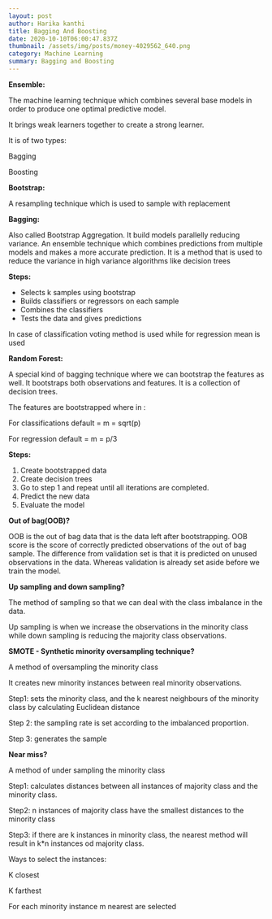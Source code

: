 ```yaml
---
layout: post
author: Harika kanthi
title: Bagging And Boosting
date: 2020-10-10T06:00:47.837Z
thumbnail: /assets/img/posts/money-4029562_640.png
category: Machine Learning
summary: Bagging and Boosting
---
```

<!--StartFragment-->

**Ensemble:**

The machine learning technique which combines several base models in order to produce one optimal predictive model.

It brings weak learners together to create a strong learner.

It is of two types:

Bagging

Boosting





**Bootstrap:**

A resampling technique which is used to sample with replacement





**Bagging:**

Also called Bootstrap Aggregation. It build models parallelly reducing variance. An ensemble technique which combines predictions from multiple models and makes a more accurate prediction. It is a method that is used to reduce the variance in high variance algorithms like decision trees



**Steps:**

* Selects k samples using bootstrap
* Builds classifiers or regressors on each sample
* Combines the classifiers
* Tests the data and gives predictions

In case of classification voting method is used while for regression mean is used





**Random Forest:**

A special kind of bagging technique where we can bootstrap the features as well. It bootstraps both observations and features. It is a collection of decision trees.

The features are bootstrapped where in :

For classifications default = m = sqrt(p)

For regression default = m = p/3



**Steps:**

1. Create bootstrapped data
2. Create decision trees
3. Go to step 1 and repeat until all iterations are completed.
4. Predict the new data
5. Evaluate the model



**Out of bag(OOB)?**

OOB is the out of bag data that is the data left after bootstrapping. OOB score is the score of correctly predicted observations of the out of bag sample. The difference from validation set is that it is predicted on unused observations in the data. Whereas validation is already set aside before we train the model.







**Up sampling and down sampling?**

The method of sampling so that we can deal with the class imbalance in the data.

Up sampling is when we increase the observations in the minority class while down sampling is reducing the majority class observations.





**SMOTE - Synthetic minority oversampling technique?**

A method of oversampling the minority class

It creates new minority instances between real minority observations.

Step1: sets the minority class, and the k nearest neighbours of the minority class by calculating Euclidean distance

Step 2: the sampling rate is set according to the imbalanced proportion.

Step 3: generates the sample





**Near miss?**

A method of under sampling the minority class

Step1: calculates distances between all instances of majority class and the minority class.

Step2: n instances of majority class have the smallest distances to the minority class

Step3: if there are k instances in minority class, the nearest method will result in k*n instances od majority class.

Ways to select the instances:

K closest

K farthest

For each minority instance m nearest are selected





<!--EndFragment-->